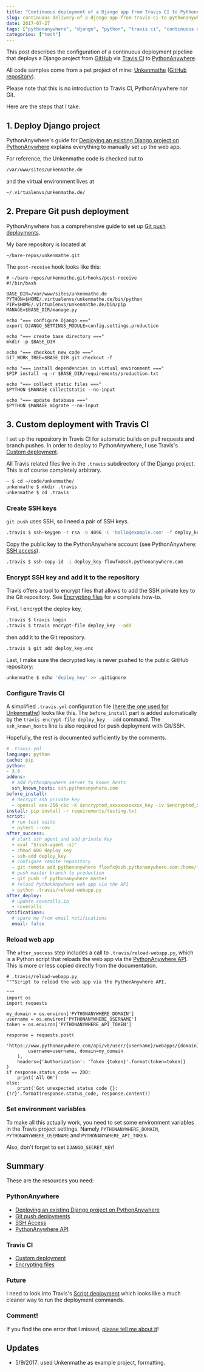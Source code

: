 ```yaml
---
title: "Continuous deployment of a Django app from Travis CI to PythonAnywhere"
slug: continuous-delivery-of-a-django-app-from-travis-ci-to-pythonanywhere
date: 2017-07-27
tags: ["pythonanywhere", "django", "python", "travis ci", "continuous deployment", "github"]
categories: ["tech"]
---
```



This post describes the configuration of a continuous deployment pipeline that deploys a Django project from [GitHub](https://github.com/FlowFX/unkenmathe.de/) via [Travis CI](https://travis-ci.org/) to [PythonAnywhere](https://www.pythonanywhere.com/user/flowfx/consoles/).

All code samples come from a pet project of mine: [Unkenmathe](https://www.unkenmathe.de) ([GitHub repository](https://github.com/flowfx/unkenmathe.de)).

Please note that this is no introduction to Travis CI, PythonAnywhere nor Git.

Here are the steps that I take.

## 1. Deploy Django project
PythonAnywhere's guide for [Deploying an existing Django project on PythonAnywhere](https://help.pythonanywhere.com/pages/DeployExistingDjangoProject) explains everything to manually set  up the web app.

For reference, the Unkenmathe code is checked out to

```bash
/var/www/sites/unkenmathe.de
```

and the virtual environment lives at

```bash
~/.virtualenvs/unkenmathe.de/
```

## 2. Prepare Git push deployment
PythonAnywhere has a comprehensive guide to set up [Git push deployments](https://blog.pythonanywhere.com/87/).

My bare repository is located at

```bash
~/bare-repos/unkenmathe.git
```


The `post-receive` hook looks like this:

```
# ~/bare-repos/unkenmathe.git/hooks/post-receive
#!/bin/bash

BASE_DIR=/var/www/sites/unkenmathe.de
PYTHON=$HOME/.virtualenvs/unkenmathe.de/bin/python
PIP=$HOME/.virtualenvs/unkenmathe.de/bin/pip
MANAGE=$BASE_DIR/manage.py

echo "=== configure Django ==="
export DJANGO_SETTINGS_MODULE=config.settings.production

echo "=== create base directory ==="
mkdir -p $BASE_DIR

echo "=== checkout new code ==="
GIT_WORK_TREE=$BASE_DIR git checkout -f

echo "=== install dependencies in virtual environment ==="
$PIP install -q -r $BASE_DIR/requirements/production.txt

echo "=== collect static files ==="
$PYTHON $MANAGE collectstatic --no-input

echo "=== update database ==="
$PYTHON $MANAGE migrate --no-input
```


## 3. Custom deployment with Travis CI
I set up the repository in Travis CI for automatic builds on pull requests and branch pushes. In order to deploy to PythonAnywhere, I use Travis's [Custom deployment](https://docs.travis-ci.com/user/deployment/custom/).

All Travis related files live in the `.travis` subdirectory of the Django project. This is of course completely arbitrary.

```bash
~ $ cd ~/code/unkenmathe/
unkenmathe $ mkdir .travis
unkenmathe $ cd .travis
```

### Create SSH keys
`git push` uses SSH, so I need a pair of SSH keys.

```bash
.travis $ ssh-keygen -t rsa -b 4096 -C 'hallo@example.com' -f deploy_key
```

Copy the public key to the PythonAnywhere account (see PythonAnywhere: [SSH access](https://help.pythonanywhere.com/pages/SSHAccess)).

```bash
.travis $ ssh-copy-id -i deploy_key flowfx@ssh.pythonanywhere.com
```

### Encrypt SSH key and add it to the repository
Travis offers a tool to encrypt files  that allows to add the SSH private key to the Git repository. See [Encrypting files](https://docs.travis-ci.com/user/encrypting-files/) for a complete how-to.

First, I encrypt the deploy key,

```bash
.travis $ travis login
.travis $ travis encrypt-file deploy_key --add
```

then add it to the Git repository.

```bash
.travis $ git add deploy_key.enc
```

Last, I make sure the decrypted key is never pushed to the public GitHub repository:

```bash
unkenmathe $ echo 'deploy_key' >> .gitignore
```


### Configure Travis CI
A simplified `.travis.yml` configuration file ([here the one used for Unkenmathe](https://github.com/FlowFX/unkenmathe.de/blob/master/.travis.yml)) looks like this. The `before_install` part is added automatically by the `travis encrypt-file deploy_key --add` command. The `ssh_known_hosts` line is also required for push deployment with Git/SSH.

Hopefully, the rest is documented sufficiently by the comments.

```yaml
# .travis.yml
language: python
cache: pip
python:
- 3.6
addons:
  # add PythonAnywhere server to known hosts
  ssh_known_hosts: ssh.pythonanywhere.com
before_install:
  # decrypt ssh private key
  - openssl aes-256-cbc -K $encrypted_xxxxxxxxxxxx_key -iv $encrypted_xxxxxxxxxxxx_iv -in .travis/deploy_key.enc -out deploy_key -d
install: pip install -r requirements/testing.txt
script:
  # run test suite
  - pytest --cov
after_success:
  # start ssh agent and add private key
  - eval "$(ssh-agent -s)"
  - chmod 600 deploy_key
  - ssh-add deploy_key
  # configure remote repository
  - git remote add pythonanywhere flowfx@ssh.pythonanywhere.com:/home/flowfx/bare-repos/unkenmathe.git
  # push master branch to production 
  - git push -f pythonanywhere master
  # reload PythonAnywhere web app via the API
  - python .travis/reload-webapp.py
after_deploy:
  # update coveralls.io
  - coveralls
notifications:
  # spare me from email notifications
  email: false
```


### Reload web app
The `after_success` step includes a call to `.travis/reload-webapp.py`, which is a Python script that reloads the web app via the [PythonAnywhere API](https://help.pythonanywhere.com/pages/API/). This is more or less copied directly from the documentation.

```
# .travis/reload-webapp.py
"""Script to reload the web app via the PythonAnywhere API.

"""
import os
import requests

my_domain = os.environ['PYTHONANYWHERE_DOMAIN']
username = os.environ['PYTHONANYWHERE_USERNAME']
token = os.environ['PYTHONANYWHERE_API_TOKEN']

response = requests.post(
    'https://www.pythonanywhere.com/api/v0/user/{username}/webapps/{domain}/reload/'.format(
        username=username, domain=my_domain
    ),
    headers={'Authorization': 'Token {token}'.format(token=token)}
)
if response.status_code == 200:
    print('All OK')
else:
    print('Got unexpected status code {}: {!r}'.format(response.status_code, response.content))

```

### Set environment variables

To make all this actually work, you need to set some environment variables in the Travis project settings. Namely `PYTHONANYWHERE_DOMAIN`, `PYTHONANYWHERE_USERNAME` and `PYTHONANYWHERE_API_TOKEN`.

Also, don't forget to set `DJANGO_SECRET_KEY`!

## Summary

These are the resources you need:

### PythonAnywhere

- [Deploying an existing Django project on PythonAnywhere](https://help.pythonanywhere.com/pages/DeployExistingDjangoProject)
- [Git push deployments](https://blog.pythonanywhere.com/87/)
- [SSH Access](https://help.pythonanywhere.com/pages/SSHAccess)
- [PythonAnywhere API](https://help.pythonanywhere.com/pages/API/)

### Travis CI

- [Custom deployment](https://docs.travis-ci.com/user/deployment/custom/)
- [Encrypting files](https://docs.travis-ci.com/user/encrypting-files/)

### Future

I need to look into Travis's [Script deployment](https://docs.travis-ci.com/user/deployment/script/) which looks like a much cleaner way to run the deployment commands.

### Comment!

If you find the one error that I missed, [please tell me about it](/contact)!

## Updates

- 5/9/2017: used Unkenmathe as example project, formatting.
